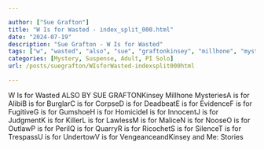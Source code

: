 ```yaml
---

author: ["Sue Grafton"]
title: "W Is for Wasted - index_split_000.html"
date: "2024-07-19"
description: "Sue Grafton - W Is for Wasted"
tags: ["w", "wasted", "also", "sue", "graftonkinsey", "millhone", "mysteriesa", "alibib", "burglarc", "corpsed", "deadbeate", "evidencef", "fugitiveg", "gumshoeh", "homicidei", "innocentj", "judgmentk", "killerl", "lawlessm", "malicen", "nooseo", "outlawp", "perilq", "quarryr", "ricochet"]
categories: [Mystery, Suspense, Adult, PI Solo]
url: /posts/suegrafton/WIsforWasted-indexsplit000html

---
```



W Is for Wasted
ALSO BY SUE GRAFTONKinsey Millhone MysteriesA is for AlibiB is for BurglarC is for CorpseD is for DeadbeatE is for EvidenceF is for FugitiveG is for GumshoeH is for HomicideI is for InnocentJ is for JudgmentK is for KillerL is for LawlessM is for MaliceN is for NooseO is for OutlawP is for PerilQ is for QuarryR is for RicochetS is for SilenceT is for TrespassU is for UndertowV is for VengeanceandKinsey and Me: Stories
